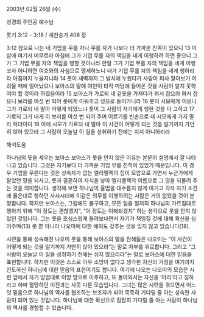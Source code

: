 2003년 02월 26일 (수)

성경의 주인공 예수님



룻기 3:12 - 3:18 / 새찬송가 408 장


3:12 참으로 나는 네 기업을 무를 자나 무를 자가 나보다 더 가까운 친족이 있으니 
13 이 밤에 여기서 머무르라 아침에 그가 기업 무를 자의 책임을 네게 이행하려 하면 좋으니 그가 그 기업 무를 자의 책임을 행할 것이니라 만일 그가 기업 무를 자의 책임을 네게 이행코자 아니하면 여호와의 사심으로 맹세하노니 내가 기업 무를 자의 책임을 네게 행하리라 아침까지 누울지니라 
14 룻이 새벽까지 그 발치에 누웠다가 사람이 피차 알아보기 어려울 때에 일어났으니 보아스의 말에 여인이 타작 마당에 들어온 것을 사람이 알지 못하여야 할 것이라 하였음이라 
15 보아스가 가로되 네 겉옷을 가져다가 펴서 잡으라 펴서 잡으니 보리를 여섯 번 되어 룻에게 이워주고 성으로 들어가니라 
16 룻이 시모에게 이르니 그가 가로되 내 딸아 어떻게 되었느냐 룻이 그 사람의 자기에게 행한 것을 다 고하고 
17 가로되 그가 내게 이 보리를 여섯 번 되어 주며 이르기를 빈손으로 네 시모에게 가지 말라 하더이다 
18 이에 시모가 가로되 내 딸아 이 사건이 어떻게 되는 것을 알기까지 가만히 앉아 있으라 그 사람이 오늘날 이 일을 성취하기 전에는 쉬지 아니하리라

해석도움





하나님의 뜻을 세우는 보아스 
보아스가 룻을 안지 않은 이유는 본문의 설명에서 잘 나타나고 있습니다. 그것은 자기보다 더 가까운 기업 무를 친척이 있었기 때문입니다. 이 경우 기업을 무른다는 것은 상속자가 없는 엘리멜렉의 집이 모압으로 가면서 누군가에게 팔았던 땅을 되사고, 룻과 결혼하여 자식을 낳아 엘리멜렉의 이름으로 그 땅을 되물려 주는 것을 의미합니다. 생각해 보면 하나님의 율법을 대수롭지 않게 여기고 각자 자기 소견에 옳은대로 행하던 사사시대에 이같은 의무를 이행하려는 사람은 거의 없었을 것이 분명합니다. 하지만 보아스는, 그럼에도 불구하고, 모든 일을 철저히 하나님의 가르침대로 행하기 위해 “이 정도는 괜찮겠지”, “이 정도는 이해되겠지” 하는 생각으로 룻을 안지 않았던 것입니다. 그는 룻을 조심스럽게 돌려보내면서 자기가 책임질 것에 대해 확신을 심어주며(13) 룻 뿐 아니라 나오미에 대한 예의도 갖추는 것을 잊지 않고 있습니다(18). 

시련을 통해 성숙해진 나오미 
룻을 통해 보아스의 말을 전해들은 나오미는 “이 사건이 어떻게 되는 것을 알기까지 가만히 앉아 있으라”는 말로 자부를 위로합니다. 그리고 “그 사람이 오늘날 이 일을 성취하기 전에는 쉬지 않으리라”는 말로 보아스에 대한 믿음을 표현합니다. 하지만 이것은 스스로 아무 소망이 없다고 생각한 자신의 가정을 여기까지 인도하신 하나님에 대한 믿음의 표현이기도 합니다. 여기에 나오는 나오미의 모습은 시련 앞에서 자기 방법대로 이방 땅으로 이주하고, 또 돌아와서는 자신을 ‘마라’라고 칭하라고 하며 절망하던 이전과는 사뭇 다른 모습입니다. 그녀는 많은 시련을 겪으면서 어느덧 믿음으로 하나님의 역사를 협조하는 보조자가 되어 묵묵히 기다릴 줄 아는 성숙한 사람이 되어 있는 것입니다. 하나님에 대한 확신으로 잠잠히 기다릴 줄 아는 사람이 하나님의 역사를 경험할 수 있습니다.
